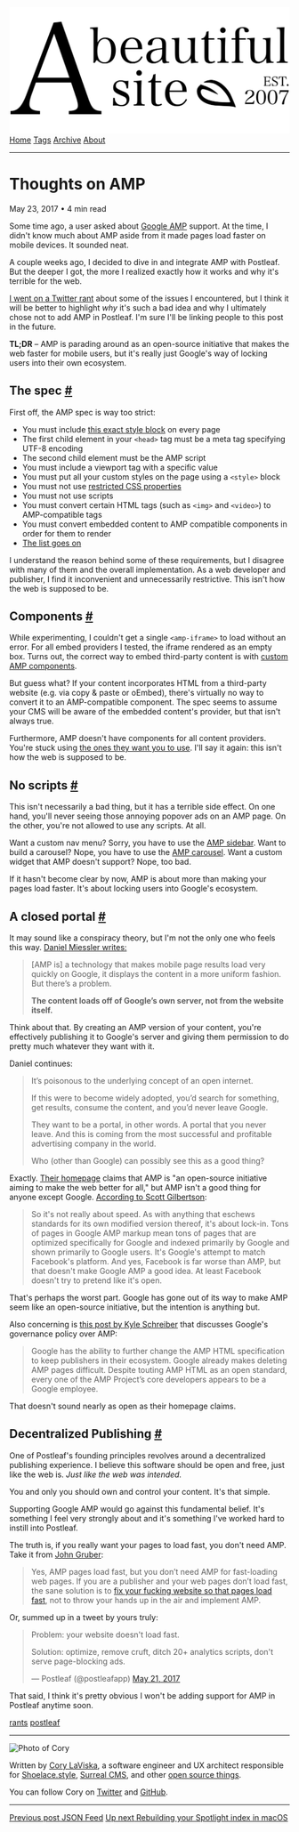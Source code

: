 <a href="../../index.html" class="header-link"><img src="../../images/logos/wordmark.svg" alt="A Beautiful Site" class="wordmark" /></a> <a href="../../index.html" class="nav-item">Home</a> <a href="../../tags/index.html" class="nav-item">Tags</a> <a href="../index.html" class="nav-item">Archive</a> <a href="../../about/index.html" class="nav-item">About</a>

---

# Thoughts on AMP

May 23, 2017 • 4 min read

Some time ago, a user asked about [Google AMP](https://www.ampproject.org/) support. At the time, I didn't know much about AMP aside from it made pages load faster on mobile devices. It sounded neat.

A couple weeks ago, I decided to dive in and integrate AMP with Postleaf. But the deeper I got, the more I realized exactly how it works and why it's terrible for the web.

[I went on a Twitter rant](https://twitter.com/postleafapp/status/863123916126081029) about some of the issues I encountered, but I think it will be better to highlight _why_ it's such a bad idea and why I ultimately chose not to add AMP in Postleaf. I'm sure I'll be linking people to this post in the future.

**TL;DR** – AMP is parading around as an open-source initiative that makes the web faster for mobile users, but it's really just Google's way of locking users into their own ecosystem.

## The spec <a href="#the-spec" class="direct-link">#</a>

First off, the AMP spec is way too strict:

- You must include [this exact style block](https://www.ampproject.org/docs/tutorials/create/basic_markup) on every page
- The first child element in your `<head>` tag must be a meta tag specifying UTF-8 encoding
- The second child element must be the AMP script
- You must include a viewport tag with a specific value
- You must put all your custom styles on the page using a `<style>` block
- You must not use [restricted CSS properties](https://www.ampproject.org/docs/guides/responsive/style_pages#disallowed-styles)
- You must not use scripts
- You must convert certain HTML tags (such as `<img>` and `<video>`) to AMP-compatible tags
- You must convert embedded content to AMP compatible components in order for them to render
- [The list goes on](https://www.ampproject.org/docs/tutorials/create/basic_markup)

I understand the reason behind some of these requirements, but I disagree with many of them and the overall implementation. As a web developer and publisher, I find it inconvenient and unnecessarily restrictive. This isn't how the web is supposed to be.

## Components <a href="#components" class="direct-link">#</a>

While experimenting, I couldn't get a single `<amp-iframe>` to load without an error. For all embed providers I tested, the iframe rendered as an empty box. Turns out, the correct way to embed third-party content is with [custom AMP components](https://ampbyexample.com/#components).

But guess what? If your content incorporates HTML from a third-party website (e.g. via copy & paste or oEmbed), there's virtually no way to convert it to an AMP-compatible component. The spec seems to assume your CMS will be aware of the embedded content's provider, but that isn't always true.

Furthermore, AMP doesn't have components for all content providers. You're stuck using [the ones they want you to use](https://ampbyexample.com/#components). I'll say it again: this isn't how the web is supposed to be.

## No scripts <a href="#no-scripts" class="direct-link">#</a>

This isn't necessarily a bad thing, but it has a terrible side effect. On one hand, you'll never seeing those annoying popover ads on an AMP page. On the other, you're not allowed to use any scripts. At all.

Want a custom nav menu? Sorry, you have to use the [AMP sidebar](https://ampbyexample.com/components/amp-sidebar/). Want to build a carousel? Nope, you have to use the [AMP carousel](https://ampbyexample.com/components/amp-carousel/). Want a custom widget that AMP doesn't support? Nope, too bad.

If it hasn't become clear by now, AMP is about more than making your pages load faster. It's about locking users into Google's ecosystem.

## A closed portal <a href="#a-closed-portal" class="direct-link">#</a>

It may sound like a conspiracy theory, but I'm not the only one who feels this way. [Daniel Miessler writes:](https://danielmiessler.com/blog/google-amp-not-good-thing/)

> \[AMP is\] a technology that makes mobile page results load very quickly on Google, it displays the content in a more uniform fashion. But there’s a problem.
>
> **The content loads off of Google’s own server, not from the website itself.**

Think about that. By creating an AMP version of your content, you're effectively publishing it to Google's server and giving them permission to do pretty much whatever they want with it.

Daniel continues:

> It’s poisonous to the underlying concept of an open internet.
>
> If this were to become widely adopted, you’d search for something, get results, consume the content, and you’d never leave Google.
>
> They want to be a portal, in other words. A portal that you never leave. And this is coming from the most successful and profitable advertising company in the world.
>
> Who (other than Google) can possibly see this as a good thing?

Exactly. [Their homepage](https://www.ampproject.org/) claims that AMP is "an open-source initiative aiming to make the web better for all," but AMP isn't a good thing for anyone except Google. [According to Scott Gilbertson](https://www.theregister.co.uk/2017/05/19/open_source_insider_google_amp_bad_bad_bad/):

> So it's not really about speed. As with anything that eschews standards for its own modified version thereof, it's about lock-in. Tons of pages in Google AMP markup mean tons of pages that are optimized specifically for Google and indexed primarily by Google and shown primarily to Google users. It's Google's attempt to match Facebook's platform. And yes, Facebook is far worse than AMP, but that doesn't make Google AMP a good idea. At least Facebook doesn't try to pretend like it's open.

That's perhaps the worst part. Google has gone out of its way to make AMP seem like an open-source initiative, but the intention is anything but.

Also concerning is [this post by Kyle Schreiber](https://80x24.net/post/the-problem-with-amp/) that discusses Google's governance policy over AMP:

> Google has the ability to further change the AMP HTML specification to keep publishers in their ecosystem. Google already makes deleting AMP pages difficult. Despite touting AMP HTML as an open standard, every one of the AMP Project’s core developers appears to be a Google employee.

That doesn't sound nearly as open as their homepage claims.

## Decentralized Publishing <a href="#decentralized-publishing" class="direct-link">#</a>

One of Postleaf's founding principles revolves around a decentralized publishing experience. I believe this software should be open and free, just like the web is. _Just like the web was intended._

You and only you should own and control your content. It's that simple.

Supporting Google AMP would go against this fundamental belief. It's something I feel very strongly about and it's something I've worked hard to instill into Postleaf.

The truth is, if you really want your pages to load fast, you don't need AMP. Take it from [John Gruber](https://daringfireball.net/linked/2017/05/20/gilbertson-amp):

> Yes, AMP pages load fast, but you don’t need AMP for fast-loading web pages. If you are a publisher and your web pages don’t load fast, the sane solution is to [fix your fucking website so that pages load fast](http://idlewords.com/amp_static.html), not to throw your hands up in the air and implement AMP.

Or, summed up in a tweet by yours truly:

> Problem: your website doesn't load fast.
>
> Solution: optimize, remove cruft, ditch 20+ analytics scripts, don't serve page-blocking ads.
>
> — Postleaf (@postleafapp) [May 21, 2017](https://twitter.com/postleafapp/status/866086420703784960)

That said, I think it's pretty obvious I won't be adding support for AMP in Postleaf anytime soon.

<a href="../../tags/rants/index.html" class="post-tag">rants</a> <a href="../../tags/postleaf/index.html" class="post-tag">postleaf</a>

---

<img src="http://0.gravatar.com/avatar/bf1b3b95fd5b096a3592247c29667b33?s=512" alt="Photo of Cory" class="avatar avatar-small" />

Written by [Cory LaViska](../../index-4.html), a software engineer and UX architect responsible for [Shoelace.style](https://shoelace.style/), [Surreal CMS](https://www.surrealcms.com/), and other [open source things](https://github.com/claviska).

You can follow Cory on [Twitter](https://twitter.com/claviska) and [GitHub](https://github.com/claviska).

---

<a href="../json-feed/index.html" class="post-nav-previous"><span class="small">Previous post</span> JSON Feed</a> <a href="../rebuilding-your-spotlight-index-in-macos/index.html" class="post-nav-next"><span class="small">Up next</span> Rebuilding your Spotlight index in macOS</a>
